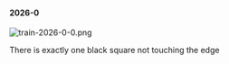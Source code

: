 #### 2026-0
![train-2026-0-0.png](https://github.com/lil-lab/nlvr/raw/master/nlvr/train/images/57/train-2026-0-0.png "train-2026-0-0.png")

There is exactly one black square not touching the edge